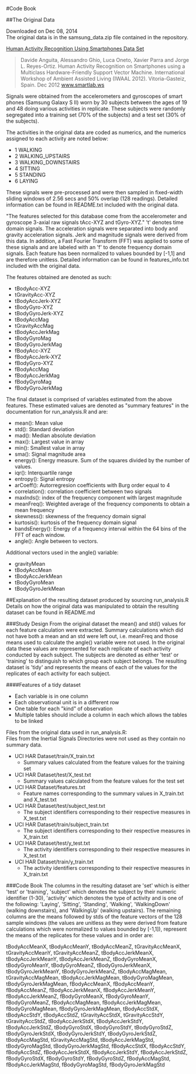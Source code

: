 #Code Book

##The Original Data

Downloaded on Dec 08, 2014  
The original data is in the samsung_data.zip file contained in the repository.   

[Human Activity Recognition Using Smartphones Data Set ](http://archive.ics.uci.edu/ml/datasets/Human+Activity+Recognition+Using+Smartphones)
>Davide Anguita, Alessandro Ghio, Luca Oneto, Xavier Parra and Jorge L. Reyes-Ortiz. Human Activity Recognition on Smartphones using a Multiclass Hardware-Friendly Support Vector Machine. International Workshop of Ambient Assisted Living (IWAAL 2012). Vitoria-Gasteiz, Spain. Dec 2012
www.smartlab.ws

Signals were obtained from the accelerometers and gyroscopes of smart phones (Samsung Galaxy S II) worn by 30 subjects between the ages of 19 and 48 doing various activities in replicate. These subjects were randomly segregated into a training set (70% of the subjects) and a test set (30% of the subjects).

The activities in the original data are coded as numerics, and the numerics assigned to each activity are noted below:

- 1 WALKING
- 2 WALKING_UPSTAIRS
- 3 WALKING_DOWNSTAIRS
- 4 SITTING
- 5 STANDING
- 6 LAYING

These signals were pre-processed and were then sampled in fixed-width sliding windows of 2.56 secs and 50% overlap (128 readings). Detailed information can be found in README.txt included with the original data.

"The features selected for this database come from the accelerometer and gyroscope 3-axial raw signals tAcc-XYZ and tGyro-XYZ." 't' denotes time domain signals. The acceleration signals were separated into body and gravity acceleration signals. Jerk and magnitude signals were derived from this data. In addition, a Fast Fourier Transform (FFT) was applied to some of these signals and are labeled with an 'f' to denote frequency domain signals. Each feature has been normalized to values bounded by [-1,1] and are therefore unitless. Detailed information can be found in features_info.txt included with the original data.

The features obtained are denoted as such:

- tBodyAcc-XYZ
- tGravityAcc-XYZ
- tBodyAccJerk-XYZ
- tBodyGyro-XYZ
- tBodyGyroJerk-XYZ
- tBodyAccMag
- tGravityAccMag
- tBodyAccJerkMag
- tBodyGyroMag
- tBodyGyroJerkMag
- fBodyAcc-XYZ
- fBodyAccJerk-XYZ
- fBodyGyro-XYZ
- fBodyAccMag
- fBodyAccJerkMag
- fBodyGyroMag
- fBodyGyroJerkMag

The final dataset is comprised of variables estimated from the above features. These estimated values are denoted as "summary features" in
the documentation for run_analysis.R and are:

- mean(): Mean value
- std(): Standard deviation
- mad(): Median absolute deviation 
- max(): Largest value in array
- min(): Smallest value in array
- sma(): Signal magnitude area
- energy(): Energy measure. Sum of the squares divided by the number of values. 
- iqr(): Interquartile range 
- entropy(): Signal entropy
- arCoeff(): Autorregresion coefficients with Burg order equal to 4
- correlation(): correlation coefficient between two signals
- maxInds(): index of the frequency component with largest magnitude
- meanFreq(): Weighted average of the frequency components to obtain a mean frequency
- skewness(): skewness of the frequency domain signal 
- kurtosis(): kurtosis of the frequency domain signal 
- bandsEnergy(): Energy of a frequency interval within the 64 bins of the FFT of each window.
- angle(): Angle between to vectors.

Additional vectors used in the angle() variable:

- gravityMean
- tBodyAccMean
- tBodyAccJerkMean
- tBodyGyroMean
- tBodyGyroJerkMean

##Explanation of the resulting dataset produced by sourcing run_analysis.R
Details on how the original data was manipulated to obtain the resulting dataset can be found in README.md

###Study Design
From the original dataset the mean() and std() values for each feature calculation were extracted. Summary calculations which did not have both a mean and an std were left out, i.e. meanFreq and those means used to calculate the angle() variable were not used. In the original data these values are represented for each replicate of each activity conducted by each subject. The subjects are denoted as either 'test' or 'training' to distinguish to which group each subject belongs. The resulting dataset is 'tidy' and represents the means of each of the values for the replicates of each activity for each subject.

####Features of a tidy dataset
- Each variable is in one column
- Each observational unit is in a different row
- One table for each "kind" of observation
- Multiple tables should include a column in each which allows the tables to be linked

Files from the original data used in run_analysis.R:  
Files from the Inertial Signals Directories were not used as they contain no summary data.

- UCI HAR Dataset/train/X_train.txt
    - Summary values calculated from the feature values for the training set
- UCI HAR Dataset/test/X_test.txt
    - Summary values calculated from the feature values for the test set
- UCI HAR Dataset/features.txt
    - Feature names corresponding to the summary values in X_train.txt and X_test.txt
- UCI HAR Dataset/test/subject_test.txt
    - The subject identifiers corresponding to their respective measures in X_test.txt
- UCI HAR Dataset/train/subject_train.txt
    - The subject identifiers corresponding to their respective measures in X_train.txt
- UCI HAR Dataset/test/y_test.txt
    - The activity identifiers corresponding to their respective measures in X_test.txt
- UCI HAR Dataset/train/y_train.txt
    - The activity identifiers corresponding to their respective measures in X_train.txt

###Code Book
The columns in the resulting dataset are 'set' which is either 'test' or 'training', 'subject' which denotes the subject by their numeric identifier (1-30), 'activity' which denotes the type of activity and is one of the following: 'Laying', 'Sitting', 'Standing', 'Walking', 'WalkingDown' (walking downstairs), and 'WalkingUp' (walking upstairs). The remaining columns are the means followed by stds of the feature vectors of the 128 sample windows (the values are unitless as they were derived from feature calculations which were normalized to values bounded by [-1,1]), represent the means of the replicates for these values and in order are: 

tBodyAccMeanX, tBodyAccMeanY, tBodyAccMeanZ, tGravityAccMeanX,    tGravityAccMeanY, tGravityAccMeanZ, tBodyAccJerkMeanX, tBodyAccJerkMeanY,   tBodyAccJerkMeanZ, tBodyGyroMeanX, tBodyGyroMeanY, tBodyGyroMeanZ,  tBodyGyroJerkMeanX, tBodyGyroJerkMeanY, tBodyGyroJerkMeanZ, tBodyAccMagMean, tGravityAccMagMean, tBodyAccJerkMagMean, tBodyGyroMagMean,    tBodyGyroJerkMagMean, fBodyAccMeanX, fBodyAccMeanY, fBodyAccMeanZ,   fBodyAccJerkMeanX, fBodyAccJerkMeanY, fBodyAccJerkMeanZ, fBodyGyroMeanX,  fBodyGyroMeanY, fBodyGyroMeanZ, fBodyAccMagMean, fBodyAccJerkMagMean, fBodyGyroMagMean, fBodyGyroJerkMagMean, tBodyAccStdX, tBodyAccStdY,    tBodyAccStdZ, tGravityAccStdX, tGravityAccStdY, tGravityAccStdZ, tBodyAccJerkStdX, tBodyAccJerkStdY, tBodyAccJerkStdZ, tBodyGyroStdX,   tBodyGyroStdY, tBodyGyroStdZ, tBodyGyroJerkStdX, tBodyGyroJerkStdY,   tBodyGyroJerkStdZ, tBodyAccMagStd, tGravityAccMagStd, tBodyAccJerkMagStd,  tBodyGyroMagStd, tBodyGyroJerkMagStd, fBodyAccStdX, fBodyAccStdY,    fBodyAccStdZ, fBodyAccJerkStdX, fBodyAccJerkStdY, fBodyAccJerkStdZ,    fBodyGyroStdX, fBodyGyroStdY, fBodyGyroStdZ, fBodyAccMagStd, fBodyAccJerkMagStd, fBodyGyroMagStd, fBodyGyroJerkMagStd

